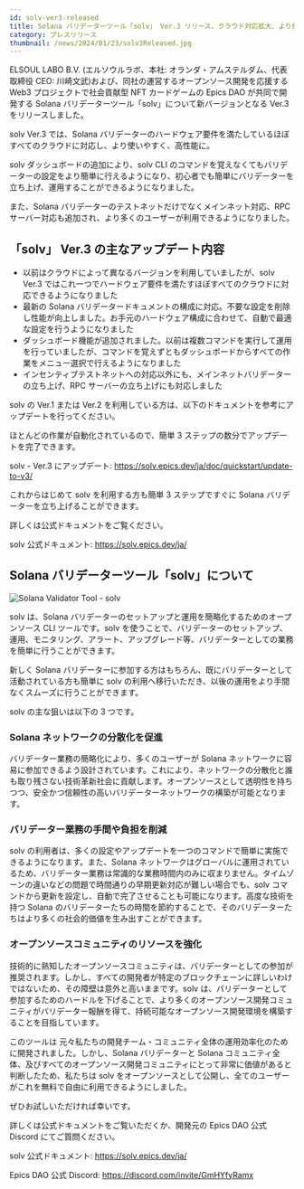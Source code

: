 ```yaml
---
id: solv-ver3-released
title: Solana バリデーターツール「solv」 Ver.3 リリース。クラウド対応拡大、より使いやすく、高性能に。
category: プレスリリース
thumbnail: /news/2024/01/23/solv3Released.jpg
---
```


ELSOUL LABO B.V. (エルソウルラボ、本社: オランダ・アムステルダム、代表取締役
CEO: 川崎文武)および、同社の運営するオープンソース開発を応援する Web3
プロジェクトで社会貢献型 NFT カードゲームの Epics DAO が共同で開発する Solana
バリデーターツール「solv」について新バージョンとなる Ver.3 をリリースしました。

solv Ver.3 では、Solana
バリデーターのハードウェア要件を満たしているほぼすべてのクラウドに対応し、より使いやすく、高性能に。

solv ダッシュボードの追加により、solv CLI
のコマンドを覚えなくてもバリデーターの設定をより簡単に行えるようになり、初心者でも簡単にバリデーターを立ち上げ、運用することができるようになりました。

また、Solana バリデーターのテストネットだけでなくメインネット対応、RPC
サーバー対応も追加され、より多くのユーザーが利用できるようになりました。

## 「solv」 Ver.3 の主なアップデート内容

- 以前はクラウドによって異なるバージョンを利用していましたが、solv Ver.3
  ではこれ一つでハードウェア要件を満たすほぼすべてのクラウドに対応できるようになりました
- 最新の Solana
  バリデータードキュメントの構成に対応。不要な設定を削除し性能が向上しました。お手元のハードウェア構成に合わせて、自動で最適な設定を行うようになりました
- ダッシュボード機能が追加されました。以前は複数コマンドを実行して運用を行っていましたが、コマンドを覚えずともダッシュボードからすべての作業をメニュー選択で行えるようになりました
- インセンティブテストネットへの対応以外にも、メインネットバリデーターの立ち上げ、RPC
  サーバーの立ち上げにも対応しました

solv の Ver.1 または Ver.2
を利用している方は、以下のドキュメントを参考にアップデートを行ってください。

ほとんどの作業が自動化されているので、簡単 3
ステップの数分でアップデートを完了できます。

solv - Ver.3 にアップデート:
https://solv.epics.dev/ja/doc/quickstart/update-to-v3/

これからはじめて solv を利用する方も簡単 3 ステップですぐに Solana
バリデーターを立ち上げることができます。

詳しくは公式ドキュメントをご覧ください。

solv 公式ドキュメント: https://solv.epics.dev/ja/

## Solana バリデーターツール「solv」について

![Solana Validator Tool - solv](/news/2024/01/23/solv3ja.jpg)

solv は、Solana バリデーターのセットアップと運用を簡略化するためのオープンソース
CLI ツールです。solv
を使うことで、バリデーターのセットアップ、運用、モニタリング、アラート、アップグレード等、バリデーターとしての業務を簡単に行うことができます。

新しく Solana
バリデーターに参加する方はもちろん、既にバリデーターとして活動されている方も簡単に
solv
の利用へ移行いただき、以後の運用をより手間なくスムーズに行うことができます。

solv の主な狙いは以下の 3 つです。

### Solana ネットワークの分散化を促進

バリデーター業務の簡略化により、多くのユーザーが Solana
ネットワークに容易に参加できるよう設計されています。これにより、ネットワークの分散化と誰も取り残さない技術革新社会に貢献します。オープンソースとして透明性を持ちつつ、安全かつ信頼性の高いバリデーターネットワークの構築が可能となります。

### バリデーター業務の手間や負担を削減

solv
の利用者は、多くの設定やアップデートを一つのコマンドで簡単に実施できるようになります。また、Solana
ネットワークはグローバルに運用されているため、バリデーター業務は常識的な業務時間内のみに収まりません。タイムゾーンの違いなどの問題で時間通りの早期更新対応が難しい場合でも、solv
コマンドから更新を設定し、自動で完了させることも可能になります。高度な技術を持つ
Solana
のバリデーターたちの時間を節約することで、そのバリデーターたちはより多くの社会的価値を生み出すことができます。

### オープンソースコミュニティのリソースを強化

技術的に熟知したオープンソースコミュニティは、バリデーターとしての参加が推奨されます。しかし、すべての開発者が特定のブロックチェーンに詳しいわけではないため、その障壁は意外と高いままです。solv
は、バリデーターとして参加するためのハードルを下げることで、より多くのオープンソース開発コミュニティがバリデーター報酬を得て、持続可能なオープンソース開発環境を構築することを目指しています。

このツールは
元々私たちの開発チーム・コミュニティ全体の運用効率化のために開発されました。しかし、Solana
バリデーターと Solana
コミュニティ全体、及びすべてのオープンソース開発コミュニティにとって非常に価値があると判断したため、私たちは
solv
をオープンソースとして公開し、全てのユーザーがこれを無料で自由に利用できるようにしました。

ぜひお試しいただければ幸いです。

詳しくは公式ドキュメントをご覧いただくか、開発元の Epics DAO 公式 Discord
にてご質問ください。

solv 公式ドキュメント: https://solv.epics.dev/ja/

Epics DAO 公式 Discord: https://discord.com/invite/GmHYfyRamx
